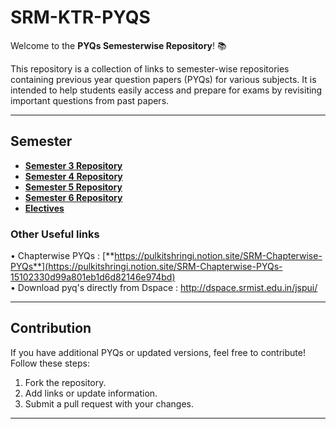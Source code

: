 # SRM-KTR-PYQS

Welcome to the **PYQs Semesterwise Repository**! 📚

This repository is a collection of links to semester-wise repositories containing previous year question papers (PYQs) for various subjects. It is intended to help students easily access and prepare for exams by revisiting important questions from past papers.

---

## Semester


- [**Semester 3 Repository**](https://github.com/pulkitshringi/SRM-Sem3-Notes-PYQS)
- [**Semester 4 Repository**](https://github.com/pulkitshringi/SRM-Sem-4-Notes-PYQS)
- [**Semester 5 Repository**](https://github.com/pulkitshringi/SRM-Sem5-Notes-PYQS)
- [**Semester 6 Repository**](https://github.com/pulkitshringi/SRM-Sem6-Notes-PYQS)
- [**Electives**](https://github.com/pulkitshringi/SRM-Electives)

### Other Useful links 
• Chapterwise PYQs : [**https://pulkitshringi.notion.site/SRM-Chapterwise-PYQs**](https://pulkitshringi.notion.site/SRM-Chapterwise-PYQs-15102330d99a801eb1d6d82146e974bd) \
• Download pyq's directly from Dspace : http://dspace.srmist.edu.in/jspui/

---

## Contribution

If you have additional PYQs or updated versions, feel free to contribute! Follow these steps:

1. Fork the repository.
2. Add links or update information.
3. Submit a pull request with your changes.

---
